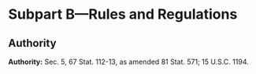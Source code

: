 # Subpart B—Rules and Regulations

## Authority

**Authority:** Sec. 5, 67 Stat. 112-13, as amended 81 Stat. 571; 15 U.S.C. 1194.




